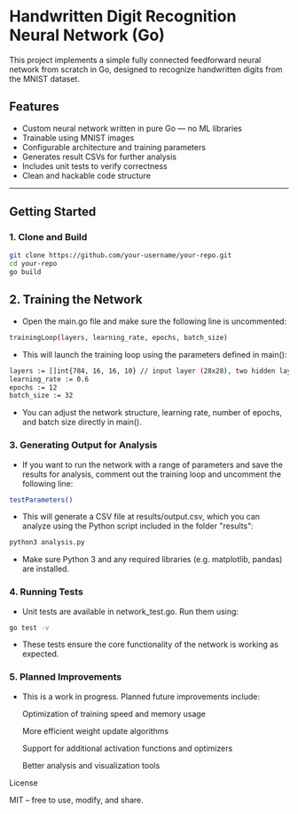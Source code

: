 # Handwritten Digit Recognition Neural Network (Go)

This project implements a simple fully connected feedforward neural network from scratch in Go, designed to recognize handwritten digits from the MNIST dataset.

## Features

- Custom neural network written in pure Go — no ML libraries
- Trainable using MNIST images
- Configurable architecture and training parameters
- Generates result CSVs for further analysis
- Includes unit tests to verify correctness
- Clean and hackable code structure

---

## Getting Started

### 1. Clone and Build

```bash
git clone https://github.com/your-username/your-repo.git
cd your-repo
go build
```

## 2. Training the Network

- Open the main.go file and make sure the following line is uncommented:
```bash
trainingLoop(layers, learning_rate, epochs, batch_size)
```
- This will launch the training loop using the parameters defined in main():
```bash
layers := []int{784, 16, 16, 10} // input layer (28x28), two hidden layers, 10 output classes
learning_rate := 0.6
epochs := 12
batch_size := 32
```
- You can adjust the network structure, learning rate, number of epochs, and batch size directly in main().

### 3. Generating Output for Analysis

- If you want to run the network with a range of parameters and save the results for analysis, comment out the training loop and uncomment the following line:
```bash
testParameters()
```
- This will generate a CSV file at results/output.csv, which you can analyze using the  Python script included in the folder "results":
```bash
python3 analysis.py
```
- Make sure Python 3 and any required libraries (e.g. matplotlib, pandas) are installed.
### 4. Running Tests

- Unit tests are available in network_test.go. Run them using:
```bash
go test -v
```
- These tests ensure the core functionality of the network is working as expected.
### 5. Planned Improvements

- This is a work in progress. Planned future improvements include:

    Optimization of training speed and memory usage

    More efficient weight update algorithms

    Support for additional activation functions and optimizers

    Better analysis and visualization tools

License

MIT – free to use, modify, and share.